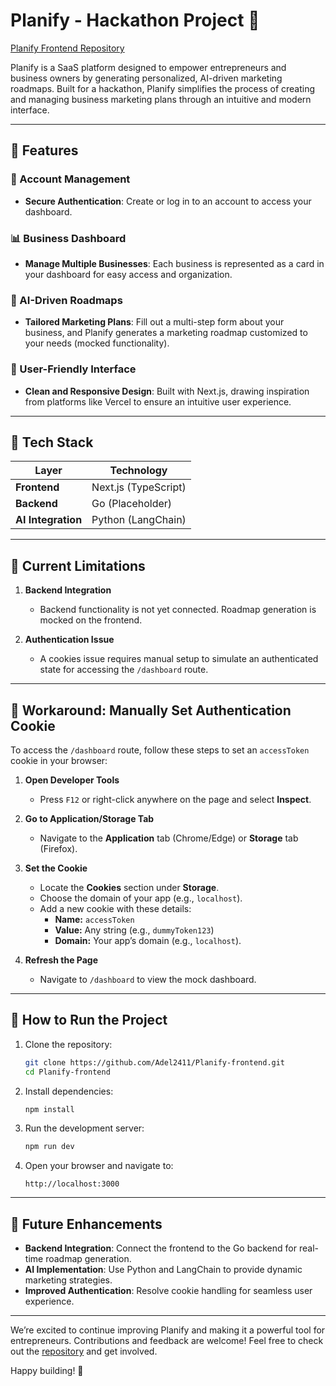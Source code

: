 # Planify - Hackathon Project 🚀

[Planify Frontend Repository](https://github.com/Adel2411/Planify-frontend)

Planify is a SaaS platform designed to empower entrepreneurs and business owners by generating personalized, AI-driven marketing roadmaps. Built for a hackathon, Planify simplifies the process of creating and managing business marketing plans through an intuitive and modern interface.

---

## 🌟 Features

### 🔐 Account Management

- **Secure Authentication**: Create or log in to an account to access your dashboard.

### 📊 Business Dashboard

- **Manage Multiple Businesses**: Each business is represented as a card in your dashboard for easy access and organization.

### 🤖 AI-Driven Roadmaps

- **Tailored Marketing Plans**: Fill out a multi-step form about your business, and Planify generates a marketing roadmap customized to your needs (mocked functionality).

### 🔄 User-Friendly Interface

- **Clean and Responsive Design**: Built with Next.js, drawing inspiration from platforms like Vercel to ensure an intuitive user experience.

---

## 🔧 Tech Stack

| Layer              | Technology           |
| ------------------ | -------------------- |
| **Frontend**       | Next.js (TypeScript) |
| **Backend**        | Go (Placeholder)     |
| **AI Integration** | Python (LangChain)   |

---

## 🚧 Current Limitations

1. **Backend Integration**

   - Backend functionality is not yet connected. Roadmap generation is mocked on the frontend.

2. **Authentication Issue**
   - A cookies issue requires manual setup to simulate an authenticated state for accessing the `/dashboard` route.

---

## 🚚 Workaround: Manually Set Authentication Cookie

To access the `/dashboard` route, follow these steps to set an `accessToken` cookie in your browser:

1. **Open Developer Tools**

   - Press `F12` or right-click anywhere on the page and select **Inspect**.

2. **Go to Application/Storage Tab**

   - Navigate to the **Application** tab (Chrome/Edge) or **Storage** tab (Firefox).

3. **Set the Cookie**

   - Locate the **Cookies** section under **Storage**.
   - Choose the domain of your app (e.g., `localhost`).
   - Add a new cookie with these details:
     - **Name:** `accessToken`
     - **Value:** Any string (e.g., `dummyToken123`)
     - **Domain:** Your app’s domain (e.g., `localhost`).

4. **Refresh the Page**
   - Navigate to `/dashboard` to view the mock dashboard.

---

## 🔢 How to Run the Project

1. Clone the repository:

   ```bash
   git clone https://github.com/Adel2411/Planify-frontend.git
   cd Planify-frontend
   ```

2. Install dependencies:

   ```bash
   npm install
   ```

3. Run the development server:

   ```bash
   npm run dev
   ```

4. Open your browser and navigate to:
   ```
   http://localhost:3000
   ```

---

## 🎨 Future Enhancements

- **Backend Integration**: Connect the frontend to the Go backend for real-time roadmap generation.
- **AI Implementation**: Use Python and LangChain to provide dynamic marketing strategies.
- **Improved Authentication**: Resolve cookie handling for seamless user experience.

---

We’re excited to continue improving Planify and making it a powerful tool for entrepreneurs. Contributions and feedback are welcome! Feel free to check out the [repository](https://github.com/Adel2411/Planify-frontend) and get involved.

Happy building! 🚀
